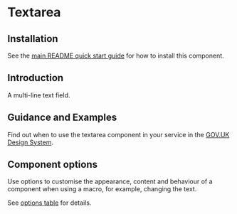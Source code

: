 # Textarea

## Installation

See the [main README quick start guide](https://github.com/alphagov/govuk-frontend#quick-start) for how to install this component.

## Introduction

A multi-line text field.

## Guidance and Examples

Find out when to use the textarea component in your service in the [GOV.UK Design System](https://design-system.service.gov.uk/components/textarea).

## Component options

Use options to customise the appearance, content and behaviour of a component when using a macro, for example, changing the text.

See [options table](https://design-system.service.gov.uk/components/textarea/#options-example-default) for details.